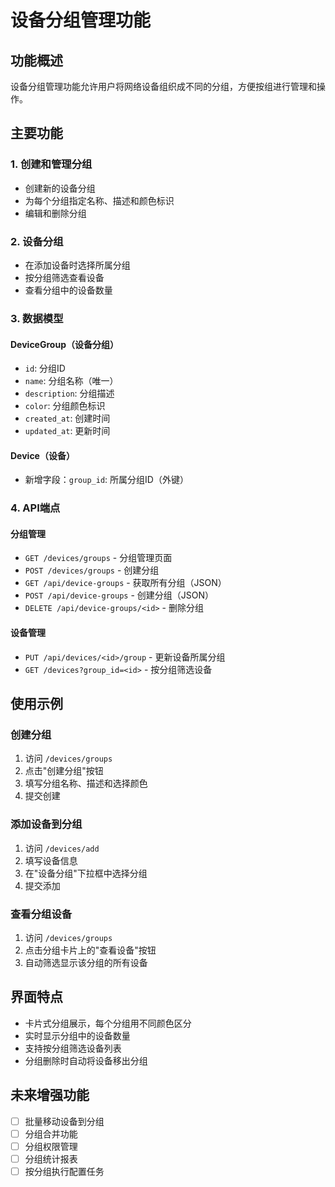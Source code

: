 # 设备分组管理功能

## 功能概述

设备分组管理功能允许用户将网络设备组织成不同的分组，方便按组进行管理和操作。

## 主要功能

### 1. 创建和管理分组
- 创建新的设备分组
- 为每个分组指定名称、描述和颜色标识
- 编辑和删除分组

### 2. 设备分组
- 在添加设备时选择所属分组
- 按分组筛选查看设备
- 查看分组中的设备数量

### 3. 数据模型

#### DeviceGroup（设备分组）
- `id`: 分组ID
- `name`: 分组名称（唯一）
- `description`: 分组描述
- `color`: 分组颜色标识
- `created_at`: 创建时间
- `updated_at`: 更新时间

#### Device（设备）
- 新增字段：`group_id`: 所属分组ID（外键）

### 4. API端点

#### 分组管理
- `GET /devices/groups` - 分组管理页面
- `POST /devices/groups` - 创建分组
- `GET /api/device-groups` - 获取所有分组（JSON）
- `POST /api/device-groups` - 创建分组（JSON）
- `DELETE /api/device-groups/<id>` - 删除分组

#### 设备管理
- `PUT /api/devices/<id>/group` - 更新设备所属分组
- `GET /devices?group_id=<id>` - 按分组筛选设备

## 使用示例

### 创建分组
1. 访问 `/devices/groups`
2. 点击"创建分组"按钮
3. 填写分组名称、描述和选择颜色
4. 提交创建

### 添加设备到分组
1. 访问 `/devices/add`
2. 填写设备信息
3. 在"设备分组"下拉框中选择分组
4. 提交添加

### 查看分组设备
1. 访问 `/devices/groups`
2. 点击分组卡片上的"查看设备"按钮
3. 自动筛选显示该分组的所有设备

## 界面特点

- 卡片式分组展示，每个分组用不同颜色区分
- 实时显示分组中的设备数量
- 支持按分组筛选设备列表
- 分组删除时自动将设备移出分组

## 未来增强功能

- [ ] 批量移动设备到分组
- [ ] 分组合并功能
- [ ] 分组权限管理
- [ ] 分组统计报表
- [ ] 按分组执行配置任务
